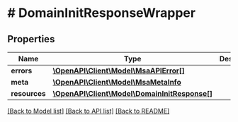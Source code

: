 # # DomainInitResponseWrapper

## Properties

Name | Type | Description | Notes
------------ | ------------- | ------------- | -------------
**errors** | [**\OpenAPI\Client\Model\MsaAPIError[]**](MsaAPIError.md) |  |
**meta** | [**\OpenAPI\Client\Model\MsaMetaInfo**](MsaMetaInfo.md) |  |
**resources** | [**\OpenAPI\Client\Model\DomainInitResponse[]**](DomainInitResponse.md) |  |

[[Back to Model list]](../../README.md#models) [[Back to API list]](../../README.md#endpoints) [[Back to README]](../../README.md)
